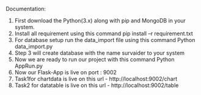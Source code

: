 Documentation:

1.	First download the Python(3.x) along with pip and MongoDB in your system.
2.	Install all requirement using this command 
     pip install –r requirement.txt
3.	For database setup run the data_import  file using this command
     Python data_import.py
4.	Step 3 will create database with the name survaider to your system 
5.	Now we are ready to run our project with this command 
      Python AppRun.py
6.	Now our Flask-App is live on port : 9002 
7.	Task1for chartdata is live on this url - http://localhost:9002/chart
8.	Task2 for datatable is live on this url - http://localhost:9002/table 

